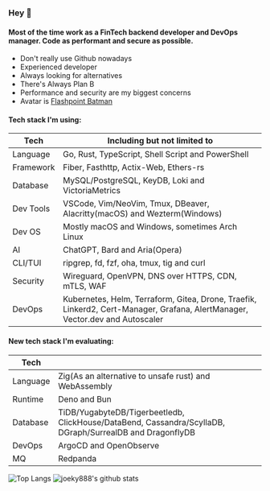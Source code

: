### Hey 👋

#### Most of the time work as a FinTech backend developer and DevOps manager. Code as performant and secure as possible.

* Don't really use Github nowadays
* Experienced developer
* Always looking for alternatives
* There's Always Plan B
* Performance and security are my biggest concerns
* Avatar is [Flashpoint Batman](https://vsbattles.fandom.com/wiki/Batman_(Thomas_Wayne))

#### Tech stack I'm using:

| Tech      | Including but not limited to                                                                                                 |
| --------- | ---------------------------------------------------------------------------------------------------------------------------- |
| Language  | Go, Rust, TypeScript, Shell Script and PowerShell                                                                            |
| Framework | Fiber, Fasthttp, Actix-Web, Ethers-rs                                                                                        |
| Database  | MySQL/PostgreSQL, KeyDB, Loki and VictoriaMetrics                                                                            |
| Dev Tools | VSCode, Vim/NeoVim, Tmux, DBeaver, Alacritty(macOS) and Wezterm(Windows)                                                     |
| Dev OS    | Mostly macOS and Windows, sometimes Arch Linux                                                                               |
| AI        | ChatGPT, Bard and Aria(Opera)                                                                                                |
| CLI/TUI   | ripgrep, fd, fzf, oha, tmux, tig and curl                                                                                    |
| Security  | Wireguard, OpenVPN, DNS over HTTPS, CDN, mTLS, WAF                                                                           |
| DevOps    | Kubernetes, Helm, Terraform, Gitea, Drone, Traefik, Linkerd2, Cert-Manager, Grafana, AlertManager, Vector.dev and Autoscaler |

#### New tech stack I'm evaluating:

| Tech     |                                                                                                          |
| -------- | -------------------------------------------------------------------------------------------------------- |
| Language | Zig(As an alternative to unsafe rust) and WebAssembly                                                    |
| Runtime  | Deno and Bun                                                                                             |
| Database | TiDB/YugabyteDB/Tigerbeetledb, ClickHouse/DataBend, Cassandra/ScyllaDB, DGraph/SurrealDB and DragonflyDB |
| DevOps   | ArgoCD and OpenObserve                                                                                   |
| MQ       | Redpanda                                                                                                 |

![Top Langs](https://github-readme-stats.vercel.app/api/top-langs/?username=joeky888&hide=html&theme=dark)
![joeky888's github stats](https://github-readme-stats.vercel.app/api?username=joeky888&show_icons=true&count_private=true&line_height=40&theme=synthwave)

